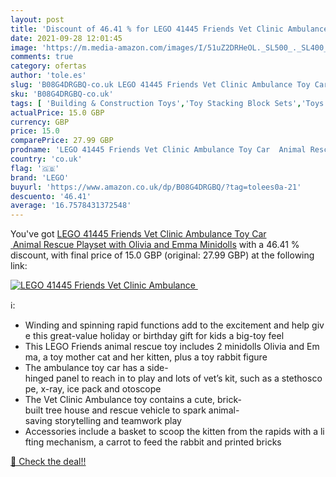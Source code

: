 ```yaml
---
layout: post
title: 'Discount of 46.41 % for LEGO 41445 Friends Vet Clinic Ambulance '
date: 2021-09-28 12:01:45
image: 'https://m.media-amazon.com/images/I/51uZ2DRHeOL._SL500_._SL400_.jpg'
comments: true
category: ofertas
author: 'tole.es'
slug: 'B08G4DRGBQ-co.uk LEGO 41445 Friends Vet Clinic Ambulance Toy Car Animal...'
sku: 'B08G4DRGBQ-co.uk'
tags: [ 'Building & Construction Toys','Toy Stacking Block Sets','Toys & Games','Toys Store','lego', ]
actualPrice: 15.0 GBP
currency: GBP
price: 15.0
comparePrice: 27.99 GBP
prodname: 'LEGO 41445 Friends Vet Clinic Ambulance Toy Car  Animal Rescue Playset with Olivia and Emma Minidolls'
country: 'co.uk'
flag: '🇬🇧'
brand: 'LEGO'
buyurl: 'https://www.amazon.co.uk/dp/B08G4DRGBQ/?tag=tolees0a-21'
descuento: '46.41'
average: '16.7578431372548'
---
```


You've got [LEGO 41445 Friends Vet Clinic Ambulance Toy Car  Animal Rescue Playset with Olivia and Emma Minidolls](https://www.amazon.co.uk/dp/B08G4DRGBQ/?tag=tolees0a-21) with a  46.41 % discount, with final price of 15.0 GBP (original: 27.99 GBP) at the following link:

[![LEGO 41445 Friends Vet Clinic Ambulance ](https://m.media-amazon.com/images/I/51uZ2DRHeOL._SL500_._SL400_.jpg)](https://www.amazon.co.uk/dp/B08G4DRGBQ/?tag=tolees0a-21)

ℹ️:

- Winding and spinning rapid functions add to the excitement and help give this great-value holiday or birthday gift for kids a big-toy feel
- This LEGO Friends animal rescue toy includes 2 minidolls Olivia and Emma, a toy mother cat and her kitten, plus a toy rabbit figure
- The ambulance toy car has a side-hinged panel to reach in to play and lots of vet’s kit, such as a stethoscope, x-ray, ice pack and otoscope
- The Vet Clinic Ambulance toy contains a cute, brick-built tree house and rescue vehicle to spark animal-saving storytelling and teamwork play
- Accessories include a basket to scoop the kitten from the rapids with a lifting mechanism, a carrot to feed the rabbit and printed bricks

[🛒 Check the deal!!](https://www.amazon.co.uk/dp/B08G4DRGBQ/?tag=tolees0a-21)
